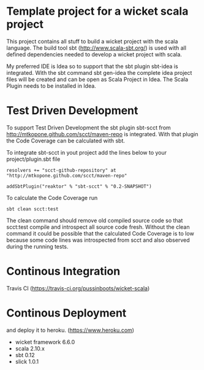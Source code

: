 Template project for a wicket scala project
==================

This project contains all stuff to build a wicket project with the scala language.
The build tool sbt (http://www.scala-sbt.org/) is used with all defined dependencies
needed to develop a wicket project with scala. 

My preferred IDE is Idea so to support that the sbt plugin sbt-idea is integrated.
With the sbt command
    sbt gen-idea
the complete idea project files will be created and can be open as Scala Project in Idea.
The Scala Plugin needs to be installed in Idea.


Test Driven Development
==================

To support Test Driven Development the sbt plugin sbt-scct from http://mtkopone.github.com/scct/maven-repo is
integrated. With that plugin the Code Coverage can be calculated with sbt.

To integrate sbt-scct in yout project add the lines below to your project/plugin.sbt file
    
    resolvers += "scct-github-repository" at "http://mtkopone.github.com/scct/maven-repo"

    addSbtPlugin("reaktor" % "sbt-scct" % "0.2-SNAPSHOT")

To calculate the Code Coverage run 
    
    sbt clean scct:test
    
The clean command should remove old compiled source code so that scct:test compile and introspect all source
code fresh. Without the clean command it could be possible that the calculated Code Coverage is to low because
some code lines was introspected from scct and also observed during the running tests.


Continous Integration
==================
Travis CI (https://travis-ci.org/pussinboots/wicket-scala)

Continous Deployment
==================
and deploy it to heroku. (https://www.heroku.com)




* wicket framework 6.6.0
* scala 2.10.x
* sbt 0.12
* slick 1.0.1
